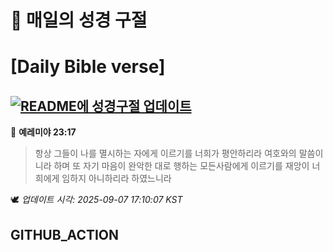 # 🙏 매일의 성경 구절
# [Daily Bible verse]
## [![README에 성경구절 업데이트](https://github.com/DONGSUKA/first_test/actions/workflows/update-readme-bible.yml/badge.svg)](https://github.com/DONGSUKA/first_test/actions/workflows/update-readme-bible.yml)
<!-- START_BIBLE_VERSE -->
📖 **예레미야 23:17**
> 항상 그들이 나를 멸시하는 자에게 이르기를 너희가 평안하리라 여호와의 말씀이니라 하며 또 자기 마음이 완악한 대로 행하는 모든사람에게 이르기를 재앙이 너희에게 임하지 아니하리라 하였느니라

🕊️ _업데이트 시각: 2025-09-07 17:10:07 KST_
  <!-- END_BIBLE_VERSE -->
## GITHUB_ACTION
